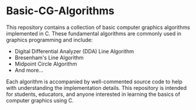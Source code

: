 # Basic-CG-Algorithms
This repository contains a collection of basic computer graphics algorithms implemented in C. These fundamental algorithms are commonly used in graphics programming and include:

* Digital Differential Analyzer (DDA) Line Algorithm
* Bresenham's Line Algorithm
* Midpoint Circle Algorithm
* And more...

Each algorithm is accompanied by well-commented source code to help with understanding the implementation details. This repository is intended for students, educators, and anyone interested in learning the basics of computer graphics using C.

